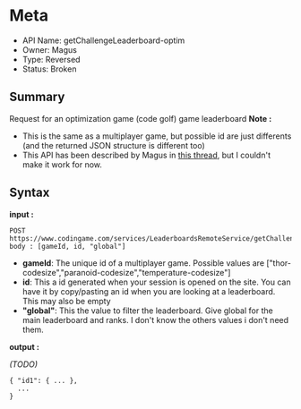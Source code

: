 # Meta
  - API Name: getChallengeLeaderboard-optim
  - Owner: Magus
  - Type: Reversed
  - Status: Broken
  

## Summary
Request for an optimization game (code golf) game leaderboard
**Note :** 
 - This is the same as a multiplayer game, but possible id are just differents (and the returned JSON structure is different too)
 - This API has been described by Magus in [this thread](https://www.codingame.com/forum/t/public-api-for-statistics-or-other-useful-things/1247), but I couldn't make it work for now.
## Syntax
__input :__
```
POST https://www.codingame.com/services/LeaderboardsRemoteService/getChallengeLeaderboard
body : [gameId, id, "global"]
```
  - **gameId**: The unique id of a multiplayer game. Possible values are ["thor-codesize","paranoid-codesize","temperature-codesize"]
  - **id**: This a id generated when your session is opened on the site. You can have it by copy/pasting an id when you are looking at a leaderboard. This may also be empty
  - **"global"**: This the value to filter the leaderboard. Give global for the main leaderboard and ranks. I don't know the others values i don't need them.

__output :__

*(TODO)*
```
{ "id1": { ... },
  ...
}  
```

